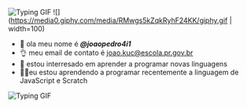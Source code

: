 ![Typing GIF](https://media0.giphy.com/media/RMwgs5kZqkRyhF24KK/giphy.gif)
![](https://media0.giphy.com/media/RMwgs5kZqkRyhF24KK/giphy.gif | width=100)


- 👦 ola meu nome é ***@joaopedro4i1***
- 👌 meu email de contato é joao.kuc@escola.pr.gov.br
- 🧠 estou interresado em aprender a programar novas linguagens
- 🧑‍💻eu estou aprendendo a programar recentemente a linguagem de JavaScript e Scratch

![Typing GIF](https://gifdb.com/images/featured/vaporwave-mxa15mtookmrjlyk.gif)





<!---
joaopedro4i1/joaopedro4i1 is a ✨ special ✨ repository because its `README.md` (this file) appears on your GitHub profile.
You can click the Preview link to take a look at your changes.
--->


